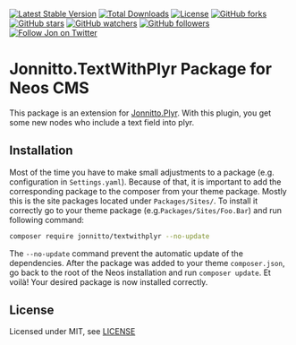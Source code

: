 [![Latest Stable Version](https://poser.pugx.org/jonnitto/textwithplyr/v/stable)](https://packagist.org/packages/jonnitto/textwithplyr)
[![Total Downloads](https://poser.pugx.org/jonnitto/textwithplyr/downloads)](https://packagist.org/packages/jonnitto/textwithplyr)
[![License](https://poser.pugx.org/jonnitto/textwithplyr/license)](LICENSE)
[![GitHub forks](https://img.shields.io/github/forks/jonnitto/Jonnitto.TextWithPlyr.svg?style=social&label=Fork)](https://github.com/jonnitto/Jonnitto.TextWithPlyr/fork)
[![GitHub stars](https://img.shields.io/github/stars/jonnitto/Jonnitto.TextWithPlyr.svg?style=social&label=Stars)](https://github.com/jonnitto/Jonnitto.TextWithPlyr/stargazers)
[![GitHub watchers](https://img.shields.io/github/watchers/jonnitto/Jonnitto.TextWithPlyr.svg?style=social&label=Watch)](https://github.com/jonnitto/Jonnitto.TextWithPlyr/subscription)
[![GitHub followers](https://img.shields.io/github/followers/jonnitto.svg?style=social&label=Follow)](https://github.com/jonnitto/followers)
[![Follow Jon on Twitter](https://img.shields.io/twitter/follow/jonnitto.svg?style=social&label=Follow)](https://twitter.com/jonnitto)

Jonnitto.TextWithPlyr Package for Neos CMS
==========================================

This package is an extension for [Jonnitto.Plyr](https://github.com/jonnitto/Jonnitto.Plyr). With this plugin, you get some new nodes who include a text field into plyr.


Installation
------------

Most of the time you have to make small adjustments to a package (e.g. configuration in `Settings.yaml`). Because of that, it is important to add the corresponding package to the composer from your theme package. Mostly this is the site packages located under `Packages/Sites/`. To install it correctly go to your theme package (e.g.`Packages/Sites/Foo.Bar`) and run following command:
```bash
composer require jonnitto/textwithplyr --no-update
```

The `--no-update` command prevent the automatic update of the dependencies. After the package was added to your theme `composer.json`, go back to the root of the Neos installation and run `composer update`. Et voilà! Your desired package is now installed correctly.


License
-------

Licensed under MIT, see [LICENSE](LICENSE)
